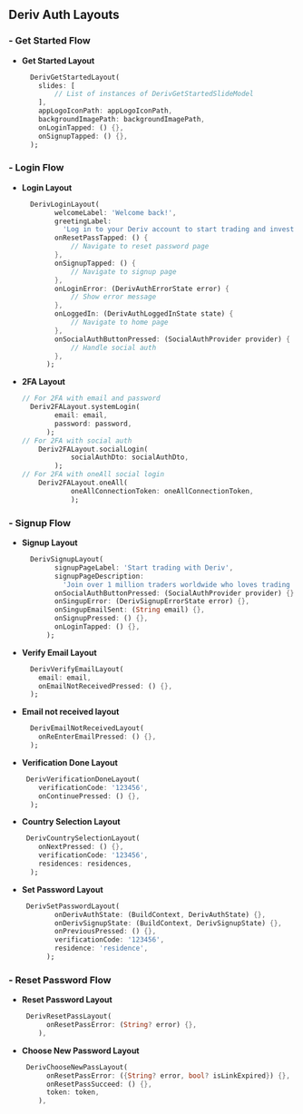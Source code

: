 ## Deriv Auth Layouts

### - Get Started Flow
- **Get Started Layout**
    ``` dart
      DerivGetStartedLayout(
        slides: [
            // List of instances of DerivGetStartedSlideModel
        ],
        appLogoIconPath: appLogoIconPath,
        backgroundImagePath: backgroundImagePath,
        onLoginTapped: () {},
        onSignupTapped: () {},
      );
    ```
### - Login Flow
- **Login Layout**
    ``` dart
      DerivLoginLayout(
            welcomeLabel: 'Welcome back!',
            greetingLabel:
              'Log in to your Deriv account to start trading and investing.',
            onResetPassTapped: () {
                // Navigate to reset password page
            },
            onSignupTapped: () {
                // Navigate to signup page
            },
            onLoginError: (DerivAuthErrorState error) {
                // Show error message
            },
            onLoggedIn: (DerivAuthLoggedInState state) {
                // Navigate to home page
            },
            onSocialAuthButtonPressed: (SocialAuthProvider provider) {
                // Handle social auth
            },
          );
    ```
- **2FA Layout**
    ``` dart
    // For 2FA with email and password
      Deriv2FALayout.systemLogin(
            email: email,
            password: password,
          );
    // For 2FA with social auth
        Deriv2FALayout.socialLogin(
                socialAuthDto: socialAuthDto,
            );
    // For 2FA with oneAll social login
        Deriv2FALayout.oneAll(
                oneAllConnectionToken: oneAllConnectionToken,
                );
    ```

### - Signup Flow
- **Signup Layout**
    ``` dart
      DerivSignupLayout(
            signupPageLabel: 'Start trading with Deriv',
            signupPageDescription:
              'Join over 1 million traders worldwide who loves trading at Deriv.',
            onSocialAuthButtonPressed: (SocialAuthProvider provider) {},
            onSingupError: (DerivSignupErrorState error) {},
            onSingupEmailSent: (String email) {},
            onSignupPressed: () {},
            onLoginTapped: () {},
          );
    ```
- **Verify Email Layout**
    ``` dart
      DerivVerifyEmailLayout(
        email: email,
        onEmailNotReceivedPressed: () {},
      );
    ```
- **Email not received layout**
    ``` dart
      DerivEmailNotReceivedLayout(
        onReEnterEmailPressed: () {},
      );
    ```
- **Verification Done Layout**
    ``` dart
     DerivVerificationDoneLayout(
        verificationCode: '123456',
        onContinuePressed: () {},
      );
    ```
- **Country Selection Layout**
    ``` dart
     DerivCountrySelectionLayout(
        onNextPressed: () {},
        verificationCode: '123456',
        residences: residences,
      );
    ```
- **Set Password Layout**
    ``` dart
     DerivSetPasswordLayout(
            onDerivAuthState: (BuildContext, DerivAuthState) {},
            onDerivSignupState: (BuildContext, DerivSignupState) {},
            onPreviousPressed: () {},
            verificationCode: '123456',
            residence: 'residence',
          );
    ```
### - Reset Password Flow

- **Reset Password Layout**
    ``` dart
     DerivResetPassLayout(
          onResetPassError: (String? error) {},
        ),
    ```

- **Choose New Password Layout**
    ``` dart
     DerivChooseNewPassLayout(
          onResetPassError: ({String? error, bool? isLinkExpired}) {},
          onResetPassSucceed: () {},
          token: token,
        ),
    ```


